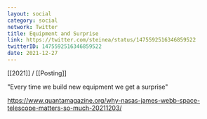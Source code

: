 ```yaml
---
layout: social
category: social
network: Twitter
title: Equipment and Surprise
link: https://twitter.com/steinea/status/1475592516346859522
twitterID: 1475592516346859522
date: 2021-12-27
---
```


[[2021]] / [[Posting]]

"Every time we build new equipment we get a surprise"

<https://www.quantamagazine.org/why-nasas-james-webb-space-telescope-matters-so-much-20211203/>
